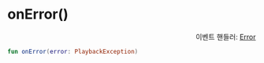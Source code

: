 # onError()

<div align="right">
이벤트 핸들러: <a href="../event_handlers/error.md">Error</a>
</div>

```kotlin
fun onError(error: PlaybackException)
```